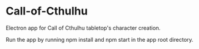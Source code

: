 # Call-of-Cthulhu
Electron app for Call of Cthulhu tabletop's character creation.

Run the app by running npm install and npm start in the app root directory.
